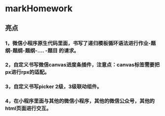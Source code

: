 # markHomework

## 亮点
### 1，微信小程序原生代码里面，书写了递归模板循环语法进行作业-题纲-题纲-题纲-.... -题目  的请求。
### 2，自定义书写微信canvas进度条插件，注意点：canvas标签需要把px进行rpx的适配。
### 3，自定义书写picker 2级，3级联动组件。
### 4，在小程序里面与其他的微信小程序，其他的微信公众号，其他的html页面进行交互。
